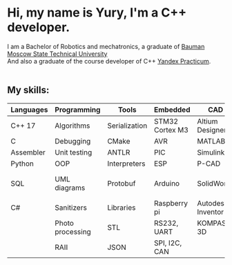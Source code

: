 # Hi, my name is Yury, I'm a C++ developer.
I am a Bachelor of Robotics and mechatronics, a graduate of [Bauman Moscow State Technical University](https://bmstu.ru/chair/robototehniceskie-sistemy-i-mehatronika) <br />
And also a graduate of the course developer of C++ [Yandex Practicum](https://practicum.yandex.ru/cpp/).<br />
<br />
## My skills:
| **Languages** | **Programming**  |   **Tools**   | **Embedded**    |    **CAD**        | **DevOps**           | **Database**    |
|---------------|------------------|---------------|-----------------|-------------------|----------------------|-----------------|
| C++ 17        | Algorithms       | Serialization | STM32 Cortex M3 | Altium Designer   | Docker               | MySQL           |
| C             | Debugging        | CMake         | AVR             | MATLAB            | Kubernetes           | PostgreSQL      |
| Assembler     | Unit testing     | ANTLR         | PIC             | Simulink          | Packer               | MongoDB         |
| Python        | OOP              | Interpreters  | ESP             | P-CAD             | Terraform            | ClickHouse      |
| SQL           | UML diagrams     | Protobuf      | Arduino         | SolidWorks        | Yandex Compute Cloud | Yandex Database |
| C#            | Sanitizers       | Libraries     | Raspberry pi    | Autodesk Inventor | Virtual machines     |                 |
|               | Photo processing | STL           | RS232, UART     | KOMPAS-3D         | CLI Yandex Cloud     |                 |
|               | RAII             | JSON          | SPI, I2C, CAN   |                   | Yandex DataLens      |                 |

